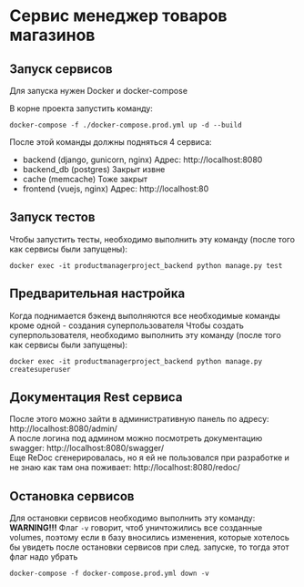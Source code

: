 Сервис менеджер товаров магазинов
=======

Запуск сервисов
-------

Для запуска нужен Docker и docker-compose

В корне проекта запустить команду:
```shell
docker-compose -f ./docker-compose.prod.yml up -d --build
```

После этой команды должны подняться 4 сервиса: 
- backend (django, gunicorn, nginx) Адрес: http://localhost:8080
- backend_db (postgres) Закрыт извне
- cache (memcache) Тоже закрыт
- frontend (vuejs, nginx) Адрес: http://localhost:80

Запуск тестов
-------

Чтобы запустить тесты, необходимо выполнить эту команду (после того как сервисы были запущены):
```shell
docker exec -it productmanagerproject_backend python manage.py test
```

Предварительная настройка
-------

Когда поднимается бэкенд выполняются все необходимые команды кроме одной - создания суперпользователя
Чтобы создать суперпользователя, необходимо выполнить эту команду (после того как сервисы были запущены):
```shell
docker exec -it productmanagerproject_backend python manage.py createsuperuser
```

Документация Rest сервиса
-------

После этого можно зайти в административную панель по адресу: http://localhost:8080/admin/  
А после логина под админом можно посмотреть документацию swagger: http://localhost:8080/swagger/  
Еще ReDoc сгенерировалась, но я ей не пользовался при разработке и не знаю как там она поживает: http://localhost:8080/redoc/

Остановка сервисов
-------

Для остановки сервисов необходимо выполнить эту команду:  
**WARNING!!!**
Флаг `-v` говорит, чтоб уничтожились все созданные volumes, 
поэтому если в базу вносились изменения, которые хотелось 
бы увидеть после остановки сервисов при след. запуске, то тогда этот флаг надо убрать
```shell
docker-compose -f docker-compose.prod.yml down -v
```
